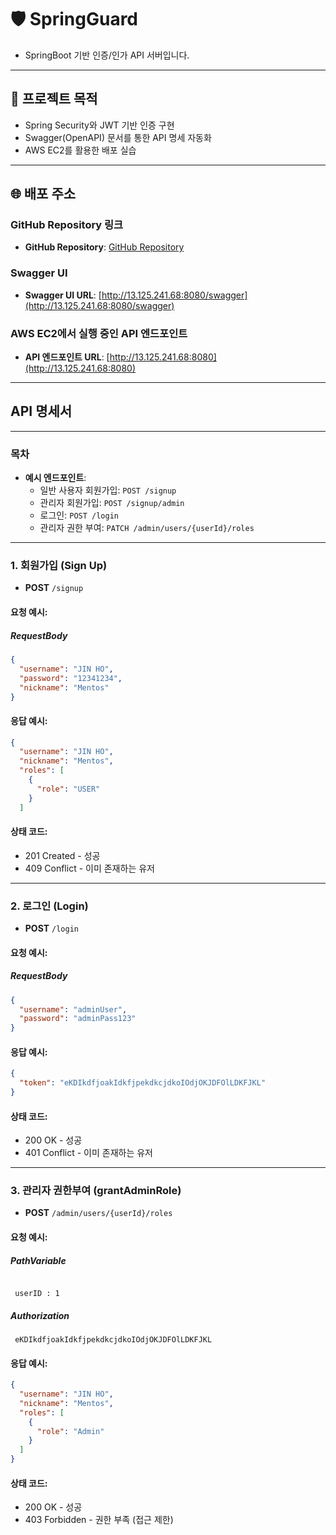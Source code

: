 # 🛡️ SpringGuard

- SpringBoot 기반 인증/인가 API 서버입니다.

---

## 📌 프로젝트 목적

- Spring Security와 JWT 기반 인증 구현
- Swagger(OpenAPI) 문서를 통한 API 명세 자동화
- AWS EC2를 활용한 배포 실습

---

## 🌐 배포 주소 

### GitHub Repository 링크
- **GitHub Repository**: [GitHub Repository](https://github.com/JH1Yoon/springboot-jwt-auth)

### Swagger UI
- **Swagger UI URL**: [http://13.125.241.68:8080/swagger](http://13.125.241.68:8080/swagger)

### AWS EC2에서 실행 중인 API 엔드포인트
- **API 엔드포인트 URL**: [http://13.125.241.68:8080](http://13.125.241.68:8080)

---

## API 명세서

---
### 목차
- **예시 엔드포인트**:
    - 일반 사용자 회원가입: `POST /signup`
    - 관리자 회원가입: `POST /signup/admin`
    - 로그인: `POST /login`
    - 관리자 권한 부여: `PATCH /admin/users/{userId}/roles`

---

### 1. 회원가입 (Sign Up)

- **POST** `/signup`

#### 요청 예시:
##### RequestBody
```json
{
  "username": "JIN HO",
  "password": "12341234",
  "nickname": "Mentos"
}
```
#### 응답 예시:
``` json
{
  "username": "JIN HO",
  "nickname": "Mentos",
  "roles": [
    {
      "role": "USER"
    }
  ]
```

#### 상태 코드:
- 201 Created - 성공
- 409 Conflict - 이미 존재하는 유저

---

### 2. 로그인 (Login)

- **POST** `/login`

#### 요청 예시:
##### RequestBody
```json
{
  "username": "adminUser",
  "password": "adminPass123"
}
```
#### 응답 예시:
``` json
{
  "token": "eKDIkdfjoakIdkfjpekdkcjdkoIOdjOKJDFOlLDKFJKL"
}
```

#### 상태 코드:
- 200 OK - 성공
- 401 Conflict - 이미 존재하는 유저

---

### 3. 관리자 권한부여 (grantAdminRole)

- **POST** `/admin/users/{userId}/roles`

#### 요청 예시:
##### PathVariable
```

 userID : 1
```
##### Authorization
```
 eKDIkdfjoakIdkfjpekdkcjdkoIOdjOKJDFOlLDKFJKL
```

#### 응답 예시:
``` json
{
  "username": "JIN HO",
  "nickname": "Mentos",
  "roles": [
    {
      "role": "Admin"
    }
  ]
}
```

#### 상태 코드:
- 200 OK - 성공
- 403 Forbidden - 권한 부족 (접근 제한)
